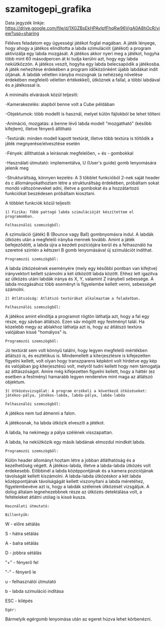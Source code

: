 # szamitogepi_grafika

Data jegyzék linkje: https://drive.google.com/file/d/1XGZBsEkHPAvlpfFhqRw96VigA0A8hOcR/view?usp=sharing

Féléves feladatom egy ügyességi játékot foglal magában.
A játék lényege, hogy ahogy a játékos elindította a labda szimulációt (játékot) a program aktivizálja egy labda mozgását.
A játékos akkor nyeri meg a játékot, hogyha több mint 60 másodpercen át ki tudja kerülni azt, hogy egy labda nekiütközzön.
A játékos veszít, hogyha egy labda belecsapódik a játékosba.
A játék nehezítése érdekében a program időközönként újabb labdákat indít útjának. 
A labdák véletlen irányba mozognak (a nehézség növelése érdekében megfelelő véletlen értékekkel), ütköznek a fallal, a többi labdával és a játékossal is.


A minimális elvárások közül teljesíti:

-Kamerakezelés: alapból benne volt a Cube példában

-Objektumok: több modellt is használ, melyet külön fájlokból be lehet tölteni

-Animáció, mozgatás: a benne lévő labda modell "mozgatható" (később kifejtem), illetve fényerő állítható

-Textúrák: minden modell kapott textúrát, illetve több textúra is töltődik a játék megnyerése/elvesztése esetén

-Fények: állíthatóak a leírásnak megfelelően, + és - gombokkal

-Használati útmutató: implementálva, U (User's guide) gomb lenyomására jelenik meg

-Strukturáltság, könnyen kezelés: A 3 többlet funkcióból 2-nek saját header és c állományokathoztam létre a strukturáltság érdekében, próbáltam sokat mondó változóneveket adni, illetve a gombokat és a hozzátartozó funkciókat beszédesen próbáltam kiosztani.

A többlet funkciók közül teljesíti:

	1) Fizika: Több pattogó labda szimulációját készítettem el programomban.

	Felhasználói szemszögből:
A szimuláció (játék) B (Bounce vagy Ball) gombnyomásra indul. A labdák ütközés után a megfelelő irányba mennek tovább. Amint a játék befejeződött, a labda újra a kezdeti pozíciójára kerül és a felhasználó ha szeretné szintén a kétszeri B gomb lenyomásával új szimulációt indíthat.

	Programozói szemszögből:
A labda ütközésének eseményére (mely egy későbbi pontban van kifejtve) irányvektort kellett számolni a két ütközött labda között. Ehhez lett igazítva az ütközés utáni labdák iránya és X, Y, valamint Z iránybeli sebessége.
A labda mozgásához több eseményt is figyelembe kellett venni, sebességet számolni.

	2) Átlátszóság: Átlátszó textúrákat alkalmaztam a feladatban.
	
	Felhasználói szemszögből:
A játékos amint elindítja a programot rögtön láthatja azt, hogy a fal egy része, egy sávban átlátszó. Ezen sáv mögött egy festményt talál. Ha közelebb megy az ablakhoz láthatja azt is, hogy az átlátszó textúra valójában kissé "homályos" is.

	Programozói szemszögből:
Jó textúrát sem volt könnyű találni, hogy legyen megfelelő mértékben átlátszó is, és esztétikus is. Mindemellett a kiterjesztésre is kifejezetten figyelni kellett, volt olyan hogy transzparens képként volt hírdetve egy kép és valójában jpg kiterjesztésű volt, melyről tudni kellett hogy nem támogatja az átltászóságot.
Amire még kifejezetten figyelni kellett, hogy a háttér (ez esetben a festmény) hamarabb legyen renderelve mint maga az átlátszó objektum.

	3) Ütközésvizsgálat: A program érzékeli a következő ütközéseket: játékos-pálya, játékos-labda, labda-pálya, labda-labda

	Felhasználói szemszögből:
A játékos nem tud átmenni a falon.

A játékosnak, ha labda ütközik elveszíti a játékot.

A labda, ha nekimegy a pálya szélének visszapattan.

A labda, ha nekiütközik egy másik labdának elmozdul mindkét labda.


	Programozói szemszögből:
Külön header állományt hoztam létre a jobban átláthatóság és a kezelhetőség végett.
A játékos-labda, illetve a labda-labda ütközés volt érdekesebb. Előbbinél a labda középpontjának és a kamera pozíciójának távolságát kellett kiszámolni.
A labda-labda ütközéskor a két labda középpontjának távolságágát kellett viszonyítani a labda méretéhez, figyelembevéve azt is, hogy a labdák széleinek ütközését vizsgáljuk.
A dolog általam legnehezebbnek része az ütközés detektálása volt, a feltételeket átlátni utólag is kissé kusza.

	Használati útmutató:

	Billentyűk:
W 	- előre sétálás
	
S 	- hátra sétálás
	
A	- balra sétálás
	
D	- jobbra sétálás
	
"+"	- fényerő fel
	
"-"	- fényerő le
	
u	- felhasználói útmutató
	
b	- labda szimuláció indítása
	
ESC	- kilépés

	Egér:
Bármelyik egérgomb lenyomása után az egeret húzva lehet körbenézni.
